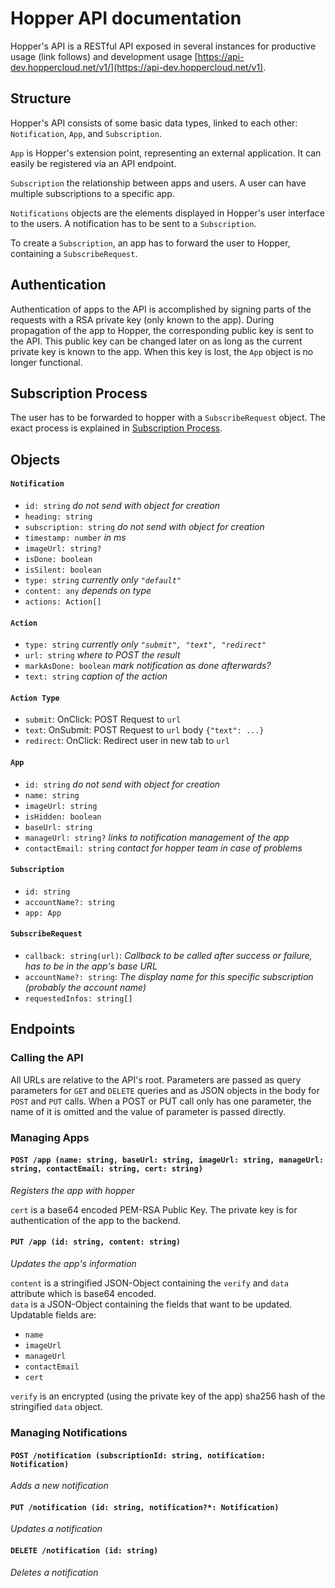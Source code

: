 # Hopper API documentation
Hopper's API is a RESTful API exposed in several instances for productive usage (link follows) and development usage [https://api-dev.hoppercloud.net/v1/](https://api-dev.hoppercloud.net/v1).

## Structure
Hopper's API consists of some basic data types, linked to each other: `Notification`, `App`, and `Subscription`.

`App` is Hopper's extension point, representing an external application. It can easily be registered via an API endpoint.

`Subscription` the relationship between apps and users. A user can have multiple subscriptions to a specific app.

`Notifications` objects are the elements displayed in Hopper's user interface to the users. A notification has to be sent to a `Subscription`.

To create a `Subscription`, an app has to forward the user to Hopper, containing a `SubscribeRequest`.

## Authentication
Authentication of apps to the API is accomplished by signing parts of the requests with a RSA private key (only known to the app). During propagation of the app to Hopper, the corresponding public key is sent to the API. 
This public key can be changed later on as long as the current private key is known to the app. When this key is lost, the `App` object is no longer functional.

## Subscription Process
The user has to be forwarded to hopper with a `SubscribeRequest` object. The exact process is explained in [Subscription Process](/subscriptionProcess.md).

## Objects
#### `Notification`
  - `id: string`  _do not send with object for creation_
  - `heading: string` 
  - `subscription: string`  _do not send with object for creation_
  - `timestamp: number` _in ms_
  - `imageUrl: string?`
  - `isDone: boolean` 
  - `isSilent: boolean` 
  - `type: string` _currently only `"default"`_ 
  - `content: any` _depends on type_ 
  - `actions: Action[]`

#### `Action`
  - `type: string` _currently only `"submit", "text", "redirect"`_
  - `url: string` _where to POST the result_
  - `markAsDone: boolean` _mark notification as done afterwards?_
  - `text: string` _caption of the action_
 
#### `Action Type`
  - `submit`: OnClick: POST Request to `url`
  - `text`: OnSubmit: POST Request to `url` body `{"text": ...}`
  - `redirect`: OnClick: Redirect user in new tab to `url`

#### `App`
  - `id: string`  _do not send with object for creation_
  - `name: string`
  - `imageUrl: string`
  - `isHidden: boolean`
  - `baseUrl: string`
  - `manageUrl: string?` _links to notification management of the app_
  - `contactEmail: string` _contact for hopper team in case of problems_
  
#### `Subscription`
  - `id: string`
  - `accountName?: string`
  - `app: App`

#### `SubscribeRequest`
  - `callback: string(url)`: _Callback to be called after success or failure, has to be in the app's base URL_
  - `accountName?: string`: _The display name for this specific subscription (probably the account name)_
  - `requestedInfos: string[]`

## Endpoints
### Calling the API
All URLs are relative to the API's root. Parameters are passed as query parameters for `GET` and `DELETE` queries and as JSON objects in the body for `POST` and `PUT` calls. When a POST or PUT call only has one parameter, the name of it is omitted and the value of parameter is passed directly.

### Managing Apps

#### `POST /app (name: string, baseUrl: string, imageUrl: string, manageUrl: string, contactEmail: string, cert: string)` 
_Registers the app with hopper_

`cert` is a base64 encoded PEM-RSA Public Key. The private key is for authentication of the app to the backend.

#### `PUT /app (id: string, content: string)`  
_Updates the app's information_

`content` is a stringified JSON-Object containing the `verify` and `data` attribute which is base64 encoded.   
`data` is a JSON-Object containing the fields that want to be updated. Updatable fields are:
  - `name`
  - `imageUrl`
  - `manageUrl`
  - `contactEmail`
  - `cert` 
  
`verify` is an encrypted (using the private key of the app) sha256 hash of the stringified `data` object.

### Managing Notifications

#### `POST /notification (subscriptionId: string, notification: Notification)`
_Adds a new notification_

#### `PUT /notification (id: string, notification?*: Notification)`
_Updates a notification_

#### `DELETE /notification (id: string)`
_Deletes a notification_
